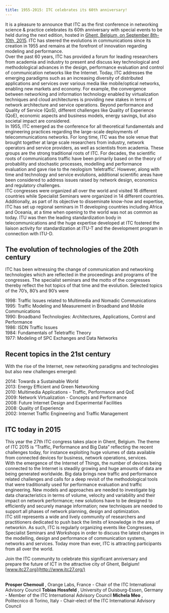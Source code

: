 ```yaml
---
title: 1955-2015: ITC celebrates its 60th anniversary!
---
```


It is a pleasure to announce that ITC as the first conference in networking science & practice celebrates its 60th anniversary with special events to be held during the next edition, hosted in [Ghent, Belgium, on September 8th-10th, 2015](http://www.itc27.org/ "Opens external link in new window"). ITC has steered the evolutions in communications since its creation in 1955 and remains at the forefront of innovation regarding modeling and performance.<br/>
Over the past 60 years, ITC has provided a forum for leading researchers from academia and industry to present and discuss key technological and methodological advances in the design, performance evaluation and control of communication networks like the Internet. Today, ITC addresses the emerging paradigms such as an increasing diversity of distributed applications and services over various media like mobile/optical networks, enabling new markets and economy. For example, the convergence between networking and information technology enabled by virtualization techniques and cloud architectures is providing new stakes in terms of network architecture and service operations. Beyond performance and Quality of Service (QoS), different challenges like Quality of Experience (QoE), economic aspects and business models, energy savings, but also societal impact are considered.<br/>
In 1955, ITC emerged as the conference for all theoretical fundamentals and engineering practices regarding the large-scale deployments of telecommunications networks. For long time, ITC was the sole venue that brought together at large scale researchers from industry, network operators and service providers, as well as scientists from academia. These groups are the strong traditional roots of ITC. For decades, the scientific roots of communications traffic have been primarily based on the theory of probability and stochastic processes, modelling and performance evaluation and gave rise to the neologism ‘teletraffic’. However, along with time and technology and service evolutions, additional scientific areas have been considered to address issues raised by network design, economics and regulatory challenges.<br/>
ITC congresses were organized all over the world and visited 16 different countries while Specialist Seminars were organized in 14 different countries. Additionally, as part of its objective to disseminate know-how and expertise, ITC has set up regional seminars in 11 developing countries including Africa and Oceania, at a time when opening to the world was not as common as today. ITU was then the leading standardization body in telecommunications and the huge expertise developed at ITC fostered the liaison activity for standardization at ITU-T and the development program in connection with ITU-D.

## The evolution of technologies of the 20th century

ITC has been witnessing the change of communication and networking technologies which are reflected in the proceedings and programs of the congresses. The specialist seminars and the motto of the congresses thereby reflect the hot topics of that time and the evolution. Selected topics of the 70’s, 80’s and 90’s were

1998: Traffic Issues related to Multimedia and Nomadic Communications<br/>
1995: Traffic Modeling and Measurement in Broadband and Mobile Communications<br/>
1990: Broadband Technologies: Architectures, Applications, Control and Performance<br/>
1986: ISDN Traffic Issues<br/>
1984: Fundamentals of Teletraffic Theory<br/>
1977: Modeling of SPC Exchanges and Data Networks

## Recent topics in the 21st century

With the rise of the Internet, new networking paradigms and technologies but also new challenges emerged:

2014: Towards a Sustainable World<br/>
2013: Energy Efficient and Green Networking<br/>
2010: Multimedia Applications - Traffic, Performance and QoE<br/>
2009: Network Virtualization - Concepts and Performance<br/>
2008: Future Internet Design and Experimental Facilities<br/>
2008: Quality of Experience<br/>
2002: Internet Traffic Engineering and Traffic Management

## ITC today in 2015

This year the 27th ITC congress takes place in Ghent, Belgium. The theme of ITC 2015 is “Traffic, Performance and Big Data” reflecting the recent challenges today, for instance exploiting huge volumes of data available from connected devices for business, network operations, services.<br/>
With the emergence of the Internet of Things, the number of devices being connected to the Internet is steadily growing and huge amounts of data are being generated worldwide. Big data brings new traffic and performance related challenges and calls for a deep revisit of the methodological tools that were traditionally used for performance evaluation and traffic engineering. New models and approaches are needed to investigate big data characteristics in terms of volume, velocity and variability and their impact on network performance; new solutions have to be designed to efficiently and securely manage information; new techniques are needed to support all phases of network planning, design and optimization.<br/>
ITC still represents a wide and lively community of researchers and practitioners dedicated to push back the limits of knowledge in the area of networkin. As such, ITC is regularly organizing events like Congresses, Specialist Seminars and Workshops in order to discuss the latest changes in the modelling, design and performance of communication systems, networks and services. Today more than ever, ITC is attracting participants from all over the world.

Join the ITC community to celebrate this significant anniversary and prepare the future of ICT in the attractive city of Ghent, Belgium!
[www.itc27.org](http://www.itc27.org/)

 **<br/>
Prosper Chemouil** , Orange Labs, France - Chair of the ITC International Advisory Council
 **Tobias Hossfeld** , University of Duisburg-Essen, Germany - Member of the ITC International Advisory Council
 **Michela Meo** , Politecnico di Torino, Italy - Chair-elect of the ITC International Advisory Council